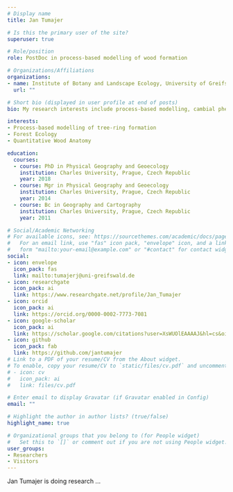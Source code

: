```yaml
---
# Display name
title: Jan Tumajer

# Is this the primary user of the site?
superuser: true

# Role/position
role: PostDoc in process-based modelling of wood formation

# Organizations/Affiliations
organizations:
- name: Institute of Botany and Landscape Ecology, University of Greifswald
  url: ""

# Short bio (displayed in user profile at end of posts)
bio: My research interests include process-based modelling, cambial phenology and forest ecology.

interests:
- Process-based modelling of tree-ring formation
- Forest Ecology
- Quantitative Wood Anatomy

education:
  courses:
  - course: PhD in Physical Geography and Geoecology
    institution: Charles University, Prague, Czech Republic
    year: 2018
  - course: Mgr in Physical Geography and Geoecology
    institution: Charles University, Prague, Czech Republic
    year: 2014
  - course: Bc in Geography and Cartography
    institution: Charles University, Prague, Czech Republic
    year: 2011

# Social/Academic Networking
# For available icons, see: https://sourcethemes.com/academic/docs/page-builder/#icons
#   For an email link, use "fas" icon pack, "envelope" icon, and a link in the
#   form "mailto:your-email@example.com" or "#contact" for contact widget.
social:
- icon: envelope
  icon_pack: fas
  link: mailto:tumajerj@uni-greifswald.de
- icon: researchgate
  icon_pack: ai
  link: https://www.researchgate.net/profile/Jan_Tumajer
- icon: orcid
  icon_pack: ai
  link: https://orcid.org/0000-0002-7773-7081
- icon: google-scholar
  icon_pack: ai
  link: https://scholar.google.com/citations?user=XsWUOlEAAAAJ&hl=cs&oi=sra
- icon: github
  icon_pack: fab
  link: https://github.com/jantumajer
# Link to a PDF of your resume/CV from the About widget.
# To enable, copy your resume/CV to `static/files/cv.pdf` and uncomment the lines below.
# - icon: cv
#   icon_pack: ai
#   link: files/cv.pdf

# Enter email to display Gravatar (if Gravatar enabled in Config)
email: ""

# Highlight the author in author lists? (true/false)
highlight_name: true

# Organizational groups that you belong to (for People widget)
#   Set this to `[]` or comment out if you are not using People widget.
user_groups:
- Researchers
- Visitors
---
```


Jan Tumajer is doing research ...
